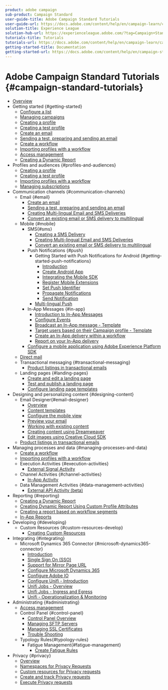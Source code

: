 ```yaml
---
product: adobe campaign
sub-product: Campaign Standard
user-guide-title: Adobe Campaign Standard Tutorials
user-guide-url: https://docs.adobe.com/content/help/en/campaign-learn/campaign-standard-tutorials/overview.html
solution-title: Experience League
solution-hub-url: https://experienceleague.adobe.com/?tag=Campaign+Standard#recommended/solutions/campaign
tutorials-title: Tutorials
tutorials-url: https://docs.adobe.com/content/help/en/campaign-learn/campaign-standard-tutorials/overview.html
getting-started-title: Documentation
getting-started-url: https://docs.adobe.com/content/help/en/campaign-standard/using/campaign-standard-home.html
---
```


# Adobe Campaign Standard Tutorials {#campaign-standard-tutorials}

+ [Overview](/help/acs/overview.md)
+ Getting started {#getting-started}
  + [Configure a list](/help/acs/getting-started/configure-a-list.md)
  + [Managing campaigns](/help/acs/getting-started/managing-campaigns.md)
  + [Creating a profile](/help/acs/profiles-and-audiences/creating-a-profile.md)
  + [Creating a test profile](/help/acs/profiles-and-audiences/test-profiles.md)
  + [Create an email](/help/acs/communication-channels/email/create-email-from-homepage.md)
  + [Sending a test, preparing and sending an email](/help/acs/communication-channels/email/sending-test-preparing-sending-email.md)
  + [Create a workflow](/help/acs/managing-processes-and-data/create-workflow.md)
  + [Importing profiles with a workflow](/help/acs/managing-processes-and-data/importing-profiles.md)
  + [Access management](/help/acs/administrating/access-management.md)
  + [Creating a Dynamic Report](/help/acs/reporting/creating-a-dynamic-report.md)
+ Profiles and audiences {#profiles-and-audiences}
  + [Creating a profile](/help/acs/profiles-and-audiences/creating-a-profile.md)
  + [Creating a test profile](/help/acs/profiles-and-audiences/test-profiles.md)
  + [Importing profiles with a workflow](/help/acs/managing-processes-and-data/importing-profiles.md)
  + [Managing subscriptions](/help/acs/managing-processes-and-data/services-and-subscriptions.md)
+ Communication channels {#communication-channels}
  + Email {#email}
    + [Create an email](/help/acs/communication-channels/email/create-email-from-homepage.md)
    + [Sending a test, preparing and sending an email](/help/acs/communication-channels/email/sending-test-preparing-sending-email.md)
    + [Creating Multi-lingual Email and SMS Deliveries](/help/acs/communication-channels/create-multilingual-deliveries.md)
    + [Convert an existing email or SMS delivery to multilingual](/help/acs/communication-channels/covert-into-multilingual-deliveries.md)
  + Mobile {#mobile}
    + SMS{#sms}
      + [Creating a SMS Delivery](/help/acs/communication-channels/mobile/sms/sms-delivery.md)
      + [Creating Multi-lingual Email and SMS Deliveries](/help/acs/communication-channels/create-multilingual-deliveries.md)
      + [Convert an existing email or SMS delivery to multilingual](/help/acs/communication-channels/covert-into-multilingual-deliveries.md)
    + Push Notifications {#push}
      + Getting Started with Push Notifications for Android {#getting-started-push-notifications}
        + [Introduction](/help/acs/communication-channels/mobile/push-notifications/getting-started-push-notification-android/getting-started-with-push-notifications-android.md)
        + [Create Android App](/help/acs/communication-channels/mobile/push-notifications/getting-started-push-notification-android/create-android-app.md)
        + [Integrating the Mobile SDK](/help/acs/communication-channels/mobile/push-notifications/getting-started-push-notification-android/integrating-with-mobile-sdk.md)
        + [Register Mobile Extensions](/help/acs/communication-channels/mobile/push-notifications/getting-started-push-notification-android/register-mobile-extensions.md)
        + [Set Push Identifier](/help/acs/communication-channels/mobile/push-notifications/getting-started-push-notification-android/set-push-identifier.md)
        + [Propagate Notifications](/help/acs/communication-channels/mobile/push-notifications/getting-started-push-notification-android/propagate-notification.md)
        + [Send Notification](/help/acs/communication-channels/mobile/push-notifications/getting-started-push-notification-android/send-push-notification.md)
      + [Multi-lingual Push](/help/acs/communication-channels/mobile/push-notifications/create-multilingual-push.md)
    + In-App Messages {#in-app}
      + [Introduction to In-App Messages](/help/acs/communication-channels/mobile/in-app/in-app-message-overview.md)
      + [Configure Events](/help/acs/communication-channels/mobile/in-app/configure-events.md)
      + [Broadcast an In-App message - Template](/help/acs/communication-channels/mobile/in-app/broadcast-in-app-message.md)
      + [Target users based on their Campaign profile - Template](/help/acs/communication-channels/mobile/in-app/target-users-based-on-campaign-profil.md)
      + [Create an In-App delivery within a workflow](/help/acs/communication-channels/mobile/in-app/in-app-activity.md)
      + [Report on your In-App delivery](/help/acs/communication-channels/mobile/in-app/in-app-reporting.md)
    + [Configure a mobile application using Adobe Experience Platform SDK](/help/acs/communication-channels/mobile/configure-mobile-apps-using-aep-sdk.md)
  + [Direct mail](/help/acs/communication-channels/direct-mail/directmail.md)
  + Transactional messaging {#transactional-messaging}
    + [Product listings in transactional emails](/help/acs/designing-content/product-listings-in-transactional-email.md)
  + Landing pages {#landing-pages}
    + [Create and edit a landing page](/help/acs/communication-channels/landing-pages/landing-page-create-and-edit.md)
    + [Test and publish a landing page](/help/acs/communication-channels/landing-pages/landing-page-test-and-publish.md)
    + [Configure landing page templates](/help/acs/communication-channels/landing-pages/landing-page-configure-templates.md)
+ Designing and personalizing content {#designing-content}
  + Email Designer{#email-designer}
    + [Overview](/help/acs/designing-content/email-designer/email-designer-overview.md)
    + [Content templates](/help/acs/designing-content/email-designer/email-content-templates.md)
    + [Configure the mobile view](/help/acs/designing-content/email-designer/configure-the-mobile-view.md)
    + [Preview your email](/help/acs/designing-content/email-designer/preview-your-email.md)
    + [Working with existing content](/help/acs/designing-content/email-designer/working-with-existing-content.md)
    + [Creating content using Dreamweaver](/help/acs/designing-content/email-designer/dreamweaver-integration.md)
    + [Edit images using Creative Cloud SDK](/help/acs/designing-content/email-designer/adobe-creative-cloud-sdk-integration.md)
  + [Product listings in transactional emails](/help/acs/designing-content/product-listings-in-transactional-email.md)
+ Managing processes and data {#managing-processes-and-data}
  + [Create a workflow](/help/acs/managing-processes-and-data/create-workflow.md)
  + [Importing profiles with a workflow](/help/acs/managing-processes-and-data/importing-profiles.md)
  + Execution Activities {#execution-activities}
    + [External Signal Activity](/help/acs/managing-processes-and-data/execution-activities/external-signal-activity.md)
  + Channel Activities {#channel-activities}
    + [In-App Activity](/help/acs/communication-channels/mobile/in-app/in-app-activity.md)
  + Data Management Activities {#data-management-activities}
    + [External API Activity (beta)](/help/acs/managing-processes-and-data/data-management-activities/external-api-activity.md)
+ Reporting {#reporting}
  + [Creating a Dynamic Report](/help/acs/reporting/creating-a-dynamic-report.md)
  + [Creating Dynamic Report Using Custom Profile Attributes](/help/acs/reporting/custom-profile-attributes-dynamic-reports.md)
  + [Creating a report based on workflow segments](/help/acs/reporting/report-on-workflow-segments.md)
  + [In-App Reports](/help/acs/communication-channels/mobile/in-app/in-app-reporting.md)
+ Developing {#developing}
  + Custom Resources {#custom-resources-develop}
    + [Creating Custom Resources](/help/acs/managing-processes-and-data/custom-resources/creating-custom-resources.md)
+ Integrating {#integrating}
  + Microsoft Dynamics 365 Connector {#microsoft-dynamics365-connector}
    + [Introduction](/help/acs/integration/microsoft-dynamics-365-connector/configure-unifi-introduction.md)
    + [Single Sign On (SSO)](/help/acs/integration/microsoft-dynamics-365-connector/single-sign-on.md)
    + [Support for Mirror Page URL](/help/acs/integration/microsoft-dynamics-365-connector/mirror-page-url.md)
    + [Configure Microsoft Dynamics 365](/help/acs/integration/microsoft-dynamics-365-connector/configure-microsoft-dynamics-365.md)
    + [Configure Adobe IO](/help/acs/integration/microsoft-dynamics-365-connector/configure-adobe-io.md)
    + [Configure Unifi - Introduction](/help/acs/integration/microsoft-dynamics-365-connector/configure-unifi-introduction.md)
    + [Unifi Jobs - Overview](/help/acs/integration/microsoft-dynamics-365-connector/configure-unifi-jobs-overview.md)
    + [Unifi Jobs - Ingress and Egress](/help/acs/integration/microsoft-dynamics-365-connector/configure-unifi-jobs-ingress-egress.md)
    + [Unifi - Operationalization & Monitoring](/help/acs/integration/microsoft-dynamics-365-connector/configure-unifi-operalization-and-monitoring.md)
+ Administrating {#administrating}
  + [Access management](/help/acs/administrating/access-management.md)
  + Control Panel {#control-panel}
    + [Control Panel Overview](/help/acs/administrating/control-panel/control-panel-overview.md)
    + [Managing SFTP Servers](/help/acs/administrating/control-panel/managing-sftp-servers.md)
    + [Managing SSL Certificates](/help/acs/administrating/control-panel/managing-ssl-certificates.md)
    + [Trouble Shooting](/help/acs/administrating/control-panel/trouble-shooting.md)
  + Typology Rules{#typology-rules}
    + Fatigue Management{#fatigue-management}
      + [Create Fatigue Rules](/help/acs/administrating/typology-rules/fatigue-management/create-fatigue-rules.md)
+ Privacy {#privacy}
  + [Overview](/help/acs/privacy/privacy-overview.md)
  + [Namespaces for Privacy Requests](/help/acs/privacy/namespaces-for-privacy-requests.md)
  + [Custom resources for Privacy requests](/help/acs/privacy/custom-resources-for-privacy-requests.md)
  + [Create and track Privacy requests](/help/acs/privacy/create-and-track-privacy-requests.md)
  + [Execute Privacy requests](/help/acs/privacy/execute-privacy-requests.md)
